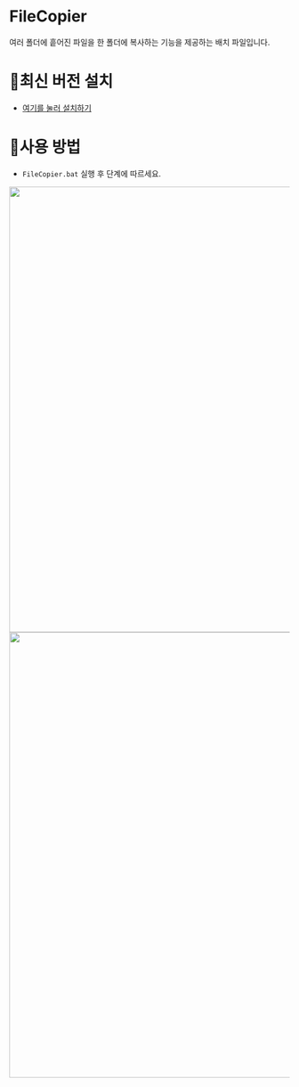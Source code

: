 # FileCopier

여러 폴더에 흩어진 파일을 한 폴더에 복사하는 기능을 제공하는 배치 파일입니다.

# 📝최신 버전 설치
- [여기를 눌러 설치하기](https://github.com/LiF-Lee/FileCopier/releases/latest)

# 📜사용 방법
- `FileCopier.bat` 실행 후 단계에 따르세요.

<img src="https://github.com/LiF-Lee/FileCopier/assets/66173558/66fd4fbb-8c0e-4a5e-9c09-a80908931068" width="800">

<img src="https://github.com/LiF-Lee/FileCopier/assets/66173558/2c843eea-6d21-4b9a-8686-a81b1d0844c2" width="800">
